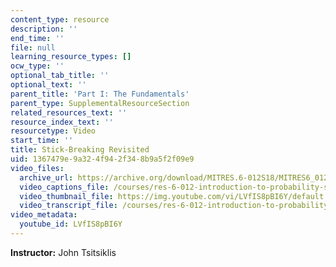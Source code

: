 ```yaml
---
content_type: resource
description: ''
end_time: ''
file: null
learning_resource_types: []
ocw_type: ''
optional_tab_title: ''
optional_text: ''
parent_title: 'Part I: The Fundamentals'
parent_type: SupplementalResourceSection
related_resources_text: ''
resource_index_text: ''
resourcetype: Video
start_time: ''
title: Stick-Breaking Revisited
uid: 1367479e-9a32-4f94-2f34-8b9a5f2f09e9
video_files:
  archive_url: https://archive.org/download/MITRES.6-012S18/MITRES6_012S18_L13-04_300k.mp4
  video_captions_file: /courses/res-6-012-introduction-to-probability-spring-2018/5b4947d0c0175aebb4777d8fc95410f6_LVfIS8pBI6Y.vtt
  video_thumbnail_file: https://img.youtube.com/vi/LVfIS8pBI6Y/default.jpg
  video_transcript_file: /courses/res-6-012-introduction-to-probability-spring-2018/48a768c89b4fe8b45dd5c15ff2921caa_LVfIS8pBI6Y.pdf
video_metadata:
  youtube_id: LVfIS8pBI6Y
---
```


**Instructor:** John Tsitsiklis




